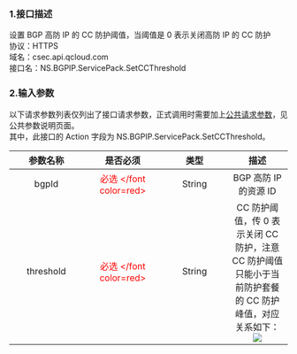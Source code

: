 <style rel="stylesheet">
table th:nth-of-type(1){
width:200px;
}</style>
<style rel="stylesheet">
table th:nth-of-type(2){
width:200px;
}</style>
<style rel="stylesheet">
table th:nth-of-type(3){
width:200px;
}</style>
<style rel="stylesheet">
table th:nth-of-type(4){
width:200px;
}</style>
<style rel="stylesheet">
table tr:hover {
background: #efefef; 
</style>
### 1.接口描述
设置 BGP 高防 IP 的 CC 防护阈值，当阈值是 0 表示关闭高防 IP 的 CC 防护
<br> 协议：HTTPS
<br> 域名：csec.api.qcloud.com
<br> 接口名：NS.BGPIP.ServicePack.SetCCThreshold

### 2.输入参数
以下请求参数列表仅列出了接口请求参数，正式调用时需要加上[公共请求参数](/document/product/295/7279)，见公共参数说明页面。
<br> 其中，此接口的 Action 字段为 NS.BGPIP.ServicePack.SetCCThreshold。

| 参数名称 | 是否必须 | 类型 | 描述 |
|:---------:|:---------:|:---------:|:---------:|
| bgpId | <font color=red> 必选 </font color=red> | String | BGP 高防 IP 的资源 ID |
| threshold |<font color=red> 必选 </font color=red>| String | CC 防护阈值，传 0 表示关闭 CC 防护，注意 CC 防护阈值只能小于当前防护套餐的 CC 防护峰值，对应关系如下：![](http://imgcache.tcecqpoc.fsphere.cn/image/mc.qcloudimg.com/static/img/48aebbd9e0e609608399b189c40682dd/image.png)|
